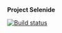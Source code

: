 **Project Selenide**

[![Build status](https://ci.appveyor.com/api/projects/status/1ktout8clwc7gute?svg=true)](https://ci.appveyor.com/project/shade1471/selenide)